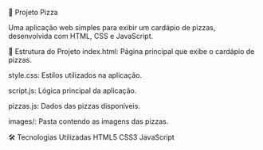 🍕 Projeto Pizza

Uma aplicação web simples para exibir um cardápio de pizzas, desenvolvida com HTML, CSS e JavaScript.

📁 Estrutura do Projeto
index.html: Página principal que exibe o cardápio de pizzas.

style.css: Estilos utilizados na aplicação.

script.js: Lógica principal da aplicação.

pizzas.js: Dados das pizzas disponíveis.

images/: Pasta contendo as imagens das pizzas.

🛠 Tecnologias Utilizadas
HTML5
CSS3
JavaScript
